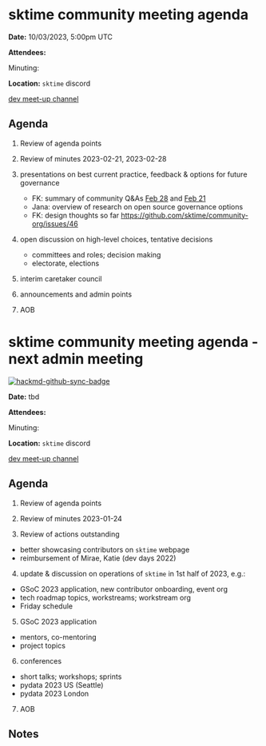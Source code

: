 # sktime community meeting agenda

**Date:** 
10/03/2023, 5:00pm UTC

**Attendees:** 

Minuting:

**Location:** `sktime` discord

[dev meet-up channel](https://discord.com/channels/723500657255907408/875422707523682335)

## Agenda

1. Review of agenda points

2. Review of minutes 2023-02-21, 2023-02-28

3. presentations on best current practice, feedback & options for future governance
    * FK: summary of community Q&As
      [Feb 28](https://github.com/sktime/community-org/blob/main/community_council/previous_meetings/20230228-meeting.md) and [Feb 21](https://github.com/sktime/community-org/blob/main/community_council/previous_meetings/20230221-meeting.md)
    * Jana: overview of research on open source governance options
    * FK: design thoughts so far https://github.com/sktime/community-org/issues/46

4. open discussion on high-level choices, tentative decisions
    * committees and roles; decision making
    * electorate, elections

5. interim caretaker council

6. announcements and admin points

7. AOB


# sktime community meeting agenda - next admin meeting

[![hackmd-github-sync-badge](https://hackmd.io/y1OcL1QMQLiZjRwVB0t0RQ/badge)](https://hackmd.io/GQJy87zYQH2wljr5pQv4Jg)

**Date:** 
tbd

**Attendees:** 

Minuting:

**Location:** `sktime` discord

[dev meet-up channel](https://discord.com/channels/723500657255907408/875422707523682335)

## Agenda

1. Review of agenda points

2. Review of minutes 2023-01-24

3. Review of actions outstanding

* better showcasing contributors on `sktime` webpage
* reimbursement of Mirae, Katie (dev days 2022)

4. update & discussion on operations of `sktime` in 1st half of 2023, e.g.:
  * GSoC 2023 application, new contributor onboarding, event org
  * tech roadmap topics, workstreams; workstream org
  * Friday schedule

5. GSoC 2023 application
  * mentors, co-mentoring
  * project topics

6. conferences
  * short talks; workshops; sprints
  * pydata 2023 US (Seattle)
  * pydata 2023 London

7. AOB

## Notes
